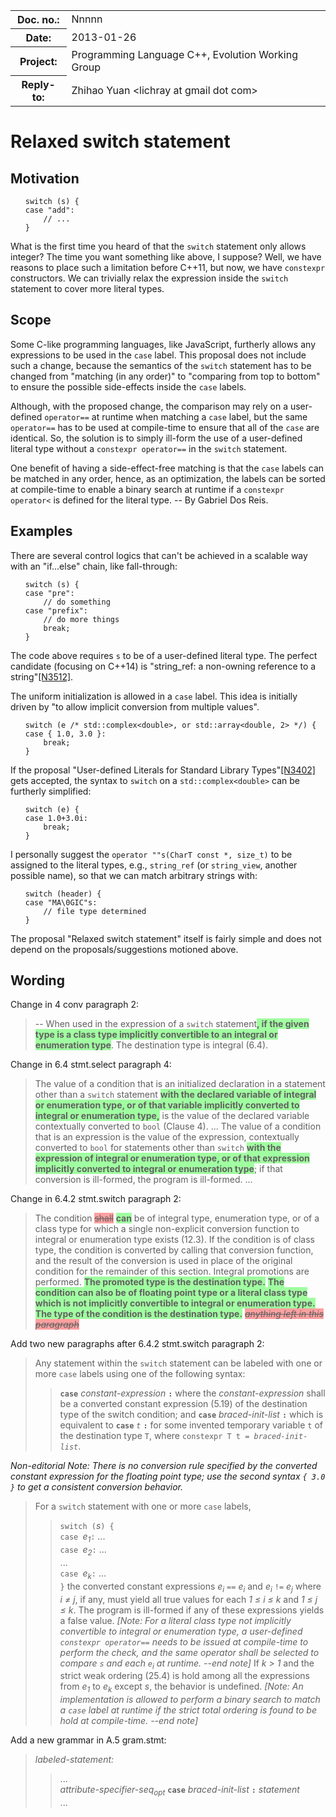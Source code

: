 <!-- maruku -o switch.html switch.md -->

<style type="text/css">
pre code { display: block; margin-left: 2em; }
ins { text-decoration: none; font-weight: bold; background-color: #A0FFA0 }
del { text-decoration: line-through; background-color: #FFA0A0 }
</style>

<table><tbody>
<tr><th>Doc. no.:</th>	<td>Nnnnn</td></tr>
<tr><th>Date:</th>	<td>2013-01-26</td></tr>
<tr><th>Project:</th>	<td>Programming Language C++, Evolution Working Group</td></tr>
<tr><th>Reply-to:</th>	<td>Zhihao Yuan &lt;lichray at gmail dot com&gt;</td></tr>
</tbody></table>

# Relaxed switch statement

## Motivation

	switch (s) {
	case "add":
		// ...
	}

What is the first time you heard of that the `switch` statement only allows
integer?  The time you want something like above, I suppose?  Well, we have
reasons to place such a limitation before C++11, but now, we have `constexpr`
constructors.  We can trivially relax the expression inside the `switch`
statement to cover more literal types.

## Scope

Some C-like programming languages, like JavaScript, furtherly allows any
expressions to be used in the `case` label.  This proposal does not include
such a change, because the semantics of the `switch` statement has to be
changed from "matching (in any order)" to "comparing from top to bottom" to
ensure the possible side-effects inside the `case` labels.

Although, with the proposed change, the comparison may rely on a user-defined
`operator==` at runtime when matching a `case` label, but the same `operator==`
has to be used at compile-time to ensure that all of the `case` are identical.
So, the solution is to simply ill-form the use of a user-defined literal type
without a `constexpr operator==` in the `switch` statement.

One benefit of having a side-effect-free matching is that the `case` labels
can be matched in any order, hence, as an optimization, the labels can be
sorted at compile-time to enable a binary search at runtime if a `constexpr
operator<` is defined for the literal type.  -- By Gabriel Dos Reis.

## Examples

There are several control logics that can't be achieved in a scalable way with
an "if...else" chain, like fall-through:

	switch (s) {
	case "pre":
		// do something
	case "prefix":
		// do more things
		break;
	}

The code above requires `s` to be of a user-defined literal type.  The perfect
candidate (focusing on C++14) is "string_ref: a non-owning reference to a
string"[\[N3512\]](http://www.open-std.org/JTC1/SC22/WG21/docs/papers/2013/n3512.html).

The uniform initialization is allowed in a `case` label.  This idea is
initially driven by "to allow implicit conversion from multiple values".

	switch (e /* std::complex<double>, or std::array<double, 2> */) {
	case { 1.0, 3.0 }:
		break;
	}

If the proposal "User-defined Literals for Standard Library
Types"[\[N3402\]](http://www.open-std.org/JTC1/SC22/WG21/docs/papers/2012/n3402.pdf) gets accepted, the syntax to `switch` on a `std::complex<double>` can be
furtherly simplified:

	switch (e) {
	case 1.0+3.0i:
		break;
	}

I personally suggest the `operator ""s(CharT const *, size_t)` to be assigned
to the literal types, e.g., `string_ref` (or `string_view`, another possible
name), so that we can match arbitrary strings with:

	switch (header) {
	case "MA\0GIC"s:
		// file type determined
	}

The proposal "Relaxed switch statement" itself is fairly simple and does not
depend on the proposals/suggestions motioned above.

## Wording

Change in 4 conv paragraph 2:

> -- When used in the expression of a `switch` statement<ins>, if the given
> type is a class type implicitly convertible to an integral or enumeration
> type</ins>.
> The destination type is integral (6.4).

Change in 6.4 stmt.select paragraph 4:

> The value of a condition that is an initialized declaration in a statement
> other than a `switch` statement
> <ins>with the declared variable of integral or enumeration type, or of that
> variable implicitly converted to integral or enumeration type,</ins>
> is the value of the declared variable contextually converted to `bool` (Clause
> 4). ... The value of a condition that is an expression is the value of the
> expression, contextually converted to `bool` for statements other than
> `switch`
> <ins>with the expression of integral or enumeration type, or of that
> expression implicitly converted to integral or enumeration type</ins>;
> if that conversion is ill-formed, the program is ill-formed. ...

Change in 6.4.2 stmt.switch paragraph 2:

> The condition <del>shall</del> <ins>can</ins> be of integral type, enumeration
> type, or of a class type for which a single non-explicit conversion function
> to integral or enumeration type exists (12.3).  If the condition is of class
> type, the condition is converted by calling that conversion function, and the
> result of the conversion is used in place of the original condition for the
> remainder of this section.  Integral promotions are performed.
> <ins>The promoted type is the destination type.</ins>
> <ins> The condition can also be of floating point type or a literal class
> type which is not implicitly convertible to integral or enumeration type.
> The type of the condition is the destination type.</ins>
> <del>*anything left in this paragraph*</del>

Add two new paragraphs after 6.4.2 stmt.switch paragraph 2:

> Any statement within the `switch` statement can be labeled with one or more
> `case` labels using one of the following syntax:
>> **`case`** _constant-expression_ **`:`**
> where the _constant-expression_ shall be a converted constant expression
> (5.19) of the destination type of the switch condition; and
>> **`case`** _braced-init-list_ **`:`**
> which is equivalent to
>> **`case`** _`t`_ **`:`**
> for some invented temporary variable `t` of the destination type `T`, where
> `constexpr T t = `_`braced-init-list`_.

*Non-editorial Note: There is no conversion rule specified by the _converted
constant expression_ for the floating point type; use the second syntax
`{ 3.0 }` to get a consistent conversion behavior.*

> For a `switch` statement with one or more `case` labels,<br/>
>> `switch (`_s_`) {`<br/>
>> `case `_e<sub>1</sub>_`:` ...<br/>
>> `case `_e<sub>2</sub>_`:` ...<br/>
>> ...<br/>
>> `case `_e<sub>k</sub>_`:` ...<br/>
>> `}`
> the converted constant expressions _e<sub>i</sub>_ `==` _e<sub>i</sub>_ and
> _e<sub>i</sub>_ `!=` _e<sub>j</sub>_ where _i &ne; j_, if any, must yield all
> true values for each _1 &le; i &le; k_ and _1 &le; j &le; k_.  The program
> is ill-formed if any of these expressions yields a false value.  *\[Note:
> For a literal class type not implicitly convertible to integral or
> enumeration type, a user-defined `constexpr operator==` needs to be
> issued at compile-time to perform the check, and the same operator shall
> be selected to compare `s` and each `e`<sub>i</sub> at runtime. --end note\]*
> If _k &gt; 1_ and the strict weak ordering (25.4) is hold among all the
> expressions from _e<sub>1</sub>_ to _e<sub>k</sub>_ except _s_, the behavior
> is undefined.
> *\[Note:  An implementation is allowed to perform a binary search to match a
> `case` label at runtime if the strict total ordering is found to be hold at
> compile-time. --end note\]*

Add a new grammar in A.5 gram.stmt:

> _labeled-statement:_
>> ...<br/>
>> _attribute-specifier-seq<sub>opt</sub>_ **`case`** _braced-init-list_
>> **`:`** _statement_<br/>
>> ...
